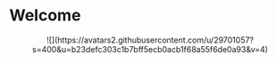 # Welcome
<center>![](https://avatars2.githubusercontent.com/u/29701057?s=400&u=b23defc303c1b7bff5ecb0acb1f68a55f6de0a93&v=4)</center>
